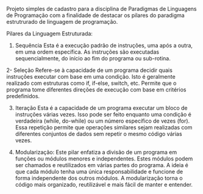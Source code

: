 Projeto simples de cadastro para a disciplina de Paradigmas de Linguagens de Programação com a finalidade de destacar os pilares do paradigma estrutrurado de linguagem de programação. 

Pilares da Linguagem Estruturada: 

1. Sequência
   Esta é a execução padrão de instruções, uma após a outra, em uma ordem específica.
   As instruções são executadas sequencialmente, do início ao fim do programa ou sub-rotina.

 2- Seleção
    Refere-se à capacidade de um programa decidir quais instruções executar com base em uma condição. 
    Isto é geralmente realizado com estruturas como if, if-else, switch, etc. Permite que o programa tome diferentes direções de execução com base em critérios predefinidos.

3. Iteração
  Esta é a capacidade de um programa executar um bloco de instruções várias vezes. 
  Isso pode ser feito enquanto uma condição é verdadeira (while, do-while) ou um número específico de vezes (for).
  Essa repetição permite que operações similares sejam realizadas com diferentes conjuntos de dados sem repetir o mesmo código várias vezes.

4. Modularização:
  Este pilar enfatiza a divisão de um programa em funções ou módulos menores e independentes. 
  Estes módulos podem ser chamados e reutilizados em várias partes do programa.
  A ideia é que cada módulo tenha uma única responsabilidade e funcione de forma independente dos outros módulos. 
  A modularização torna o código mais organizado, reutilizável e mais fácil de manter e entender.
